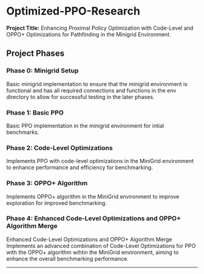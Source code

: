 # Optimized-PPO-Research
**Project Title:** Enhancing Proximal Policy Optimization with Code-Level and OPPO+
Optimizations for Pathfinding in the Minigrid Environment.

## Project Phases
### Phase 0: Minigrid Setup
Basic minigrid implementation to ensure that the minigrid environment is functional
and has all required connections and functions in the env directory to allow for
successful testing in the later phases.

### Phase 1: Basic PPO
Basic PPO implementation in the minigrid environment for intial benchmarks.

### Phase 2: Code-Level Optimizations
Implements PPO with code-level optimizations in the MiniGrid environment to enhance
performance and efficiency for benchmarking.

### Phase 3: OPPO+ Algorithm
Implements OPPO+ algorithm in the MiniGrid environment to improve exploration for
improved benchmarking.

### Phase 4: Enhanced Code-Level Optimizations and OPPO+ Algorithm Merge
Enhanced Code-Level Optimizations and OPPO+ Algorithm Merge
Implements an advanced combination of Code-Level Optimizations for PPO with the
OPPO+ algorithm wihtin the MiniGrid environment, aiming to enhance the overall
benchmarking performance.

---
